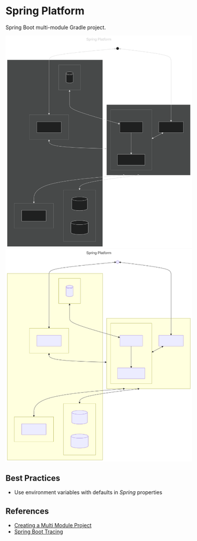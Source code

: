 # Spring Platform
Spring Boot multi-module Gradle project.

![System Architecture Dark](./docs/images/system-architecture-dark.svg#gh-dark-mode-only)
![System Architecture Light](./docs/images/system-architecture-light.svg#gh-light-mode-only)


## Best Practices
- Use environment variables with defaults in _Spring_ properties


## References
- [Creating a Multi Module Project](https://spring.io/guides/gs/multi-module)
- [Spring Boot Tracing](https://docs.spring.io/spring-boot/reference/actuator/tracing.html#actuator.micrometer-tracing.tracer-implementations.otel-otlp)